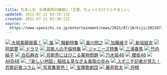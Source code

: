 ```yaml
---
title: 松本人志　石橋貴明の離婚に「正直、ちょっとだけうらやましい」
updated: 2021-07-22 03:30:13Z
created: 2021-07-22 03:30:13Z
source: >-
  https://www.sponichi.co.jp/entertainment/news/2021/07/18/kiji/20210718s00041000224000c.html
---
```


 [![](https://www.sponichi.co.jp/entertainment/images/tokusyu/bikyakuV2.jpg) 大胆美脚披露！](https://www.sponichi.co.jp/entertainment/tokusyu/bikyaku/)  [![](https://www.sponichi.co.jp/entertainment/images/tokusyu/arashi2019.jpg) 嵐](https://www.sponichi.co.jp/entertainment/tokusyu/arashi/)  [![](https://www.sponichi.co.jp/entertainment/images/tokusyu/sodo02.jpg) 騒動特集](https://www.sponichi.co.jp/entertainment/tokusyu/sodo/)  [![](https://www.sponichi.co.jp/entertainment/images/tokusyu/kagawateruyuki.jpg) 香川照之](https://www.sponichi.co.jp/entertainment/tokusyu/kagawateruyuki/)  [![](https://www.sponichi.co.jp/entertainment/images/tokusyu/katopan2.jpg) 加藤綾子](https://www.sponichi.co.jp/entertainment/tokusyu/katopan/)  [![](https://www.sponichi.co.jp/entertainment/images/tokusyu/aragakiyui.jpg) 新垣結衣](https://www.sponichi.co.jp/entertainment/tokusyu/aragakiyui/)  [![](https://www.sponichi.co.jp/entertainment/images/tokusyu/abehiroshi.jpg) 阿部寛](https://www.sponichi.co.jp/entertainment/tokusyu/abehiroshi/)  [![](https://www.sponichi.co.jp/entertainment/images/tokusyu/drama.jpg) ドラマ](https://www.sponichi.co.jp/entertainment/tokusyu/drama/)  [![](https://www.sponichi.co.jp/entertainment/images/tokusyu/furin.jpg) 芸能人の不倫特集](https://www.sponichi.co.jp/entertainment/tokusyu/furin/)  [![](https://www.sponichi.co.jp/entertainment/images/tokusyu/johnnys.jpg) ジャニーズ特集](https://www.sponichi.co.jp/entertainment/tokusyu/johnnys/)  [![](https://www.sponichi.co.jp/entertainment/images/tokusyu/miuraharuma.jpg) 三浦春馬](https://www.sponichi.co.jp/entertainment/tokusyu/miuraharuma/)  [![](https://www.sponichi.co.jp/entertainment/images/tokusyu/takeuchiyuko.jpg) 竹内結子](https://www.sponichi.co.jp/entertainment/tokusyu/takeuchiyuko/)  [![](https://www.sponichi.co.jp/entertainment/images/tokusyu/shiraisimai.jpg) 白石麻衣](https://www.sponichi.co.jp/entertainment/tokusyu/shiraishimai/)  [![](https://www.sponichi.co.jp/entertainment/images/tokusyu/drag.jpg) 芸能界にはびこる薬物問題](https://www.sponichi.co.jp/entertainment/tokusyu/drag/)  [![](https://www.sponichi.co.jp/entertainment/images/tokusyu/nogizakaV2.jpg) 乃木坂46](https://www.sponichi.co.jp/entertainment/tokusyu/nogizaka/)  [![](https://www.sponichi.co.jp/entertainment/images/tokusyu/sakurazakaV2.jpg) 櫻坂46](https://www.sponichi.co.jp/entertainment/tokusyu/keyakizaka/)  [![](https://www.sponichi.co.jp/entertainment/images/tokusyu/akbV2.jpg) AKB48](https://www.sponichi.co.jp/entertainment/tokusyu/akb48/)  [![](https://www.sponichi.co.jp/entertainment/images/tokusyu/newmap.jpg) 「新しい地図」稲垣＆草なぎ＆香取の歩み](https://www.sponichi.co.jp/entertainment/tokusyu/newmap/)  [![](https://www.sponichi.co.jp/entertainment/images/tokusyu/entertainment.jpg) スポニチ記者が見た！芸能記者コラム](https://www.sponichi.co.jp/entertainment/tokusyu/kisya/)  [![](https://www.sponichi.co.jp/entertainment/images/tokusyu/photoalbum.jpg) 写真集発売！](https://www.sponichi.co.jp/entertainment/tokusyu/photoalbum/)  [![](https://www.sponichi.co.jp/entertainment/images/tokusyu/takarazukaV2.jpg) 宝塚歌劇団](https://www.sponichi.co.jp/entertainment/tokusyu/takarazuka/)  [![](https://www.sponichi.co.jp/entertainment/images/tokusyu/fujii_s.jpg) 藤井聡太](https://www.sponichi.co.jp/entertainment/tokusyu/fujii_s/)  [![](https://www.sponichi.co.jp/entertainment/images/tokusyu/shogi.jpg) 将棋](https://www.sponichi.co.jp/society/tokusyu/shogi/)